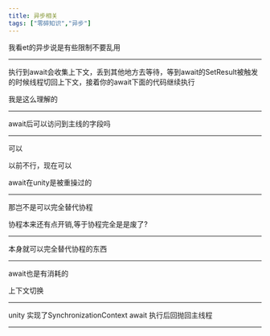 ```yaml
---
title: 异步相关
tags: ["零碎知识","异步"]
---
```


我看et的异步说是有些限制不要乱用

------

执行到await会收集上下文，丢到其他地方去等待，等到await的SetResult被触发的时候线程切回上下文，接着你的await下面的代码继续执行

我是这么理解的

------

await后可以访问到主线的字段吗

---

可以

以前不行，现在可以

await在unity是被重操过的

---

那岂不是可以完全替代协程

协程本来还有点开销,等于协程完全是是废了?

---

本身就可以完全替代协程的东西

---

await也是有消耗的

上下文切换

---

unity 实现了SynchronizationContext await 执行后回抛回主线程

---

